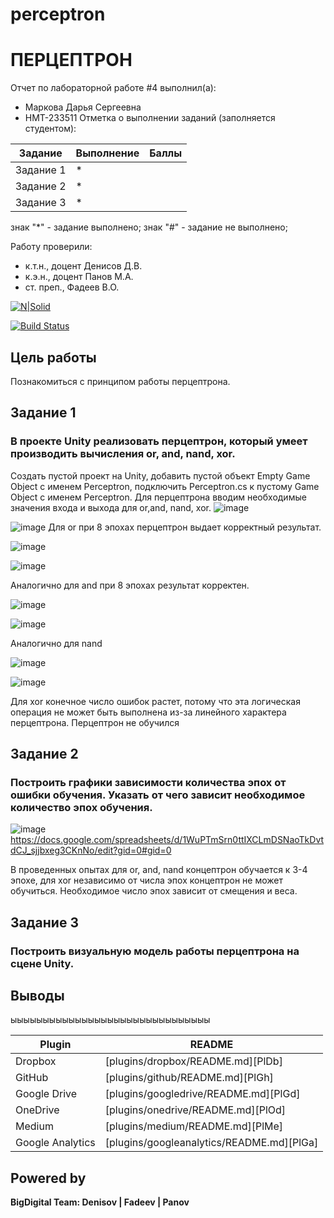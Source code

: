 # perceptron
# ПЕРЦЕПТРОН
Отчет по лабораторной работе #4 выполнил(а):
- Маркова Дарья Сергеевна
- НМТ-233511
Отметка о выполнении заданий (заполняется студентом):

| Задание | Выполнение | Баллы |
| ------ | ------ | ------ |
| Задание 1 | * |  |
| Задание 2 | * |  |
| Задание 3 | * |  |

знак "*" - задание выполнено; знак "#" - задание не выполнено;

Работу проверили:
- к.т.н., доцент Денисов Д.В.
- к.э.н., доцент Панов М.А.
- ст. преп., Фадеев В.О.

[![N|Solid](https://cldup.com/dTxpPi9lDf.thumb.png)](https://nodesource.com/products/nsolid)

[![Build Status](https://travis-ci.org/joemccann/dillinger.svg?branch=master)](https://travis-ci.org/joemccann/dillinger)


## Цель работы
Познакомиться с принципом работы перцептрона.
## Задание 1
### В проекте Unity реализовать перцептрон, который умеет производить вычисления or, and, nand, xor.
Создать пустой проект на Unity, добавить пустой объект Empty Game Object с именем Perceptron, подключить Perceptron.cs к пустому Game Object с именем Perceptron. Для перцептрона вводим необходимые значения входа и выхода для or,and, nand, xor. 
![image](https://github.com/user-attachments/assets/98c8124a-82b9-4a49-b2df-634faa578bad)

![image](https://github.com/user-attachments/assets/e60d231b-b71c-4e30-a861-801424bf98eb)
Для or при 8 эпохах перцептрон выдает корректный результат.

![image](https://github.com/user-attachments/assets/ceae9b7b-b041-4467-b600-0658a8fa8d6f)

![image](https://github.com/user-attachments/assets/ec596aca-7fe3-4a69-9835-c2827c93f5b2)

Аналогично для and при 8 эпохах результат корректен.

![image](https://github.com/user-attachments/assets/9589a983-a396-45f0-8de8-dfc7cf78b580)

![image](https://github.com/user-attachments/assets/c3e06ac0-c115-478a-b1bc-2d814325a438)

 Аналогично для nand

![image](https://github.com/user-attachments/assets/20b3ab36-d2bb-4570-bd35-ba61897e5f0a)

 ![image](https://github.com/user-attachments/assets/3e3bc7dd-8052-4146-8e94-b29a4518d5a0)
 
Для xor конечное число ошибок растет, потому что эта логическая операция не может быть выполнена из-за линейного характера перцептрона. Перцептрон не обучился


## Задание 2
### Построить графики зависимости количества эпох от ошибки  обучения. Указать от чего зависит необходимое количество эпох обучения.

![image](https://github.com/user-attachments/assets/186da015-15b8-4037-a5f3-7411142c202a)
https://docs.google.com/spreadsheets/d/1WuPTmSrn0ttIXCLmDSNaoTkDvtdCJ_sjjbxeg3CKnNo/edit?gid=0#gid=0

В проведенных опытах для or, and, nand концептрон обучается к 3-4 эпохе, для xor независимо от числа эпох концептрон не может обучиться. Необходимое число эпох зависит от смещения и веса.


## Задание 3
### Построить визуальную модель работы перцептрона на сцене Unity.



## Выводы

ыыыыыыыыыыыыыыыыыыыыыыыыыыыыыыы

| Plugin | README |
| ------ | ------ |
| Dropbox | [plugins/dropbox/README.md][PlDb] |
| GitHub | [plugins/github/README.md][PlGh] |
| Google Drive | [plugins/googledrive/README.md][PlGd] |
| OneDrive | [plugins/onedrive/README.md][PlOd] |
| Medium | [plugins/medium/README.md][PlMe] |
| Google Analytics | [plugins/googleanalytics/README.md][PlGa] |

## Powered by

**BigDigital Team: Denisov | Fadeev | Panov**
